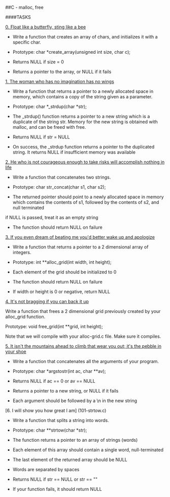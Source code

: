 ##C - malloc, free		
		
####TASKS
		
[0. Float like a butterfly, sting like a bee](0-create_array.c)
				
- Write a function that creates an array of chars, and initializes it with a specific char.
		
- Prototype: char *create_array(unsigned int size, char c);
		
- Returns NULL if size = 0
		
- Returns a pointer to the array, or NULL if it fails
		

		
 [1. The woman who has no imagination has no wings](1-strdup.c)
		
- Write a function that returns a pointer to a newly allocated space in memory, which contains a copy of the string given as a parameter.
		
- Prototype: char *_strdup(char *str);
		
- The _strdup() function returns a pointer to a new string which is a duplicate of the string str. Memory for the new string is obtained with malloc, and can be freed with free.
		
- Returns NULL if str = NULL
		
- On success, the _strdup function returns a pointer to the duplicated string. It returns NULL if insufficient memory was available
		
		
 [2. He who is not courageous enough to take risks will accomplish nothing in life](2-str_concat.c)
		
- Write a function that concatenates two strings.
				
- Prototype: char str_concat(char s1, char s2);
		
- The returned pointer should point to a newly allocated space in memory which contains the contents of s1, followed by the contents of s2, and null terminated
		
if NULL is passed, treat it as an empty string
		
- The function should return NULL on failure
		
		
[3. If you even dream of beating me you'd better wake up and apologize](3-alloc_grid.c)
		
- Write a function that returns a pointer to a 2 dimensional array of integers.
				
- Prototype: int **alloc_grid(int width, int height);
		
- Each element of the grid should be initialized to 0
		
- The function should return NULL on failure
		
- If width or height is 0 or negative, return NULL
		

[4. It's not bragging if you can back it up](4-free_grid.c)
		
Write a function that frees a 2 dimensional grid previously created by your alloc_grid function.
		
Prototype: void free_grid(int **grid, int height);
		
Note that we will compile with your alloc-grid.c file. Make sure it compiles.
		
		
[5. It isn't the mountains ahead to climb that wear you out; it's the pebble in your shoe](100-argstostr.c)

- Write a function that concatenates all the arguments of your program.
		
- Prototype: char *argstostr(int ac, char **av);
		
- Returns NULL if ac == 0 or av == NULL
		
- Returns a pointer to a new string, or NULL if it fails
		
- Each argument should be followed by a \n in the new string  
		
		
[6. I will show you how great I am] (101-strtow.c)
				
- Write a function that splits a string into words.
		
- Prototype: char **strtow(char *str);
		
- The function returns a pointer to an array of strings (words)
		
- Each element of this array should contain a single word, null-terminated
		
- The last element of the returned array should be NULL
		
- Words are separated by spaces
		
- Returns NULL if str == NULL or str == ""
		
- If your function fails, it should return NULL
